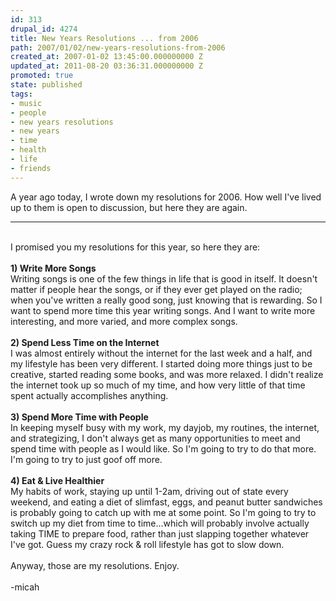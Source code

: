 ```yaml
---
id: 313
drupal_id: 4274
title: New Years Resolutions ... from 2006
path: 2007/01/02/new-years-resolutions-from-2006
created_at: 2007-01-02 13:45:00.000000000 Z
updated_at: 2011-08-20 03:36:31.000000000 Z
promoted: true
state: published
tags:
- music
- people
- new years resolutions
- new years
- time
- health
- life
- friends
---
```

A year ago today, I wrote down my resolutions for 2006. How well I've lived up to them is open to discussion, but here they are again.<hr /><br />I promised you my resolutions for this year, so here they are:  <div><br /></div> <div><span class="Apple-style-span" style="font-weight:bold;">1) Write More Songs</span></div> <div>Writing songs is one of the few things in life that is good in itself. It doesn't matter if people hear the songs, or if they ever get played on the radio; when you've written a really good song, just knowing that is rewarding. So I want to spend more time this year writing songs. And I want to write more interesting, and more varied, and more complex songs.</div> <div><br /></div> <div><span class="Apple-style-span" style="font-weight:bold;">2) Spend Less Time on the Internet</span></div> <div>I was almost entirely without the internet for the last week and a half, and my lifestyle has been very different. I started doing more things just to be creative, started reading some books, and was more relaxed. I didn't realize the internet took up so much of my time, and how very little of that time spent actually accomplishes anything.</div> <div><br /></div> <div><span class="Apple-style-span" style="font-weight:bold;">3) Spend More Time with People</span></div> <div>In keeping myself busy with my work, my dayjob, my routines, the internet, and strategizing, I don't always get as many opportunities to meet and spend time with people as I would like. So I'm going to try to do that more. I'm going to try to just goof off more.</div> <div><br /></div> <div><span class="Apple-style-span" style="font-weight:bold;">4) Eat &amp; Live Healthier</span></div> <div>My habits of work, staying up until 1-2am, driving out of state every weekend, and eating a diet of slimfast, eggs, and peanut butter sandwiches is probably going to catch up with me at some point. So I'm going to try to switch up my diet from time to time...which will probably involve actually taking TIME to prepare food, rather than just slapping together whatever I've got. Guess my crazy rock &amp; roll lifestyle has got to slow down.</div> <div><br /></div> <div>Anyway, those are my resolutions. Enjoy.</div> <div><br /></div> <div>-micah</div>
